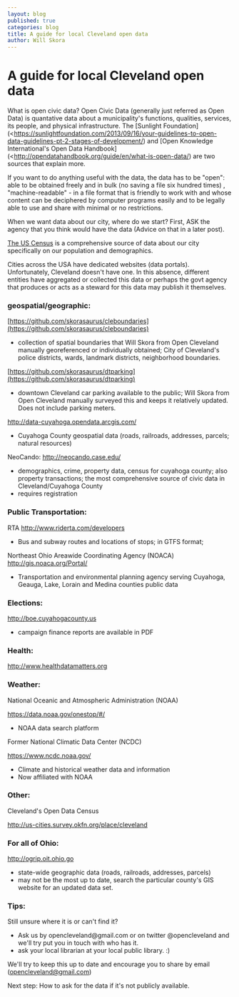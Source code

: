 ```yaml
---
layout: blog
published: true
categories: blog
title: A guide for local Cleveland open data
author: Will Skora
---
```


# A guide for local Cleveland open data

What is open civic data? Open Civic Data (generally just referred as Open Data) is quantative data about a municipality's functions, qualities, services, its people, and physical infrastructure. The [Sunlight Foundation](<https://sunlightfoundation.com/2013/09/16/your-guidelines-to-open-data-guidelines-pt-2-stages-of-development/) and [Open Knowledge International's Open Data Handbook](<http://opendatahandbook.org/guide/en/what-is-open-data/) are two sources that explain more. 


If you want to do anything useful with the data, the data has to be "open": able to be obtained freely and in bulk (no saving a file six hundred times) , "machine-readable" - in a file format that is friendly to work with and whose content can be deciphered by computer programs easily and to be legally able to use and share with minimal or no restrictions. 


When we want data about our city, where do we start? First, ASK the agency that you think would have the data (Advice on that in a later post). 


[The US Census](https://www.census.gov/data.html) is a comprehensive source of data about our city specifically on our population and demographics. 


Cities across the USA have dedicated websites (data portals). Unfortunately, Cleveland doesn't have one. In this absence, different entities have aggregated or collected this data or perhaps the govt agency that produces or acts as a steward for this data may publish it themselves. 


<h3>geospatial/geographic:</h3>

[https://github.com/skorasaurus/cleboundaries](https://github.com/skorasaurus/cleboundaries) 
*  collection of spatial boundaries that Will Skora from Open Cleveland manually georeferenced or individually obtained; 
City of Cleveland's police districts, wards, landmark districts, neighborhood boundaries. 

[https://github.com/skorasaurus/dtparking](https://github.com/skorasaurus/dtparking)
* downtown Cleveland car parking available to the public; Will Skora from Open Cleveland manually surveyed this and keeps it relatively updated. Does not include parking meters. 

<http://data-cuyahoga.opendata.arcgis.com/>
* Cuyahoga County geospatial data (roads, railroads, addresses, parcels; natural resources)

NeoCando:
<http://neocando.case.edu/>
* demographics, crime, property data, census for cuyahoga county; also property transactions; the most comprehensive source of civic data in Cleveland/Cuyahoga County
* requires registration


<h3>Public Transportation:</h3>

RTA
<http://www.riderta.com/developers>
* Bus and subway routes and locations of stops; in GTFS format;

Northeast Ohio Areawide Coordinating Agency (NOACA)
<http://gis.noaca.org/Portal/>
* Transportation and environmental planning agency serving Cuyahoga, Geauga, Lake, Lorain and Medina counties public data


<h3>Elections:</h3>

<http://boe.cuyahogacounty.us>
* campaign finance reports are available in PDF


<h3>Health:</h3>

<http://www.healthdatamatters.org>


<h3>Weather:</h3>

National Oceanic and Atmospheric Administration (NOAA)

<https://data.noaa.gov/onestop/#/>
* NOAA data search platform

Former National Climatic Data Center (NCDC)

<https://www.ncdc.noaa.gov/>
* Climate and historical weather data and information
* Now affiliated with NOAA


<h3>Other:</h3> 

Cleveland's Open Data Census

<http://us-cities.survey.okfn.org/place/cleveland>


<h3>For all of Ohio:</h3>

<http://ogrip.oit.ohio.go>
* state-wide geographic data (roads, railroads, addresses, parcels)
* may not be the most up to date, search the particular county's GIS website for an updated data set. 


<h3>Tips:</h3>

Still unsure where it is or can't find it? 
<ul>
<li>Ask us by opencleveland@gmail.com or on twitter @opencleveland and we'll try put you in touch with who has it.</li>
<li> ask your local librarian at your local public library. :)  </li>

</ul>

We'll try to keep this up to date and encourage you to share by email (opencleveland@gmail.com) 


Next step: How to ask for the data if it's not publicly available.
